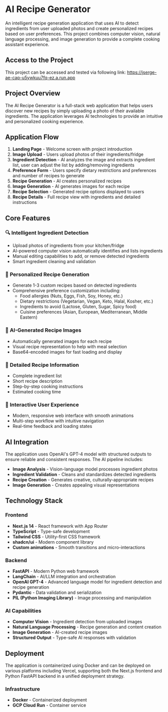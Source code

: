 # AI Recipe Generator

An intelligent recipe generation application that uses AI to detect ingredients from user uploaded photos and create personalized recipes based on user preferences. This project combines computer vision, natural language processing, and image generation to provide a complete cooking assistant experience.

## Access to the Project

This project can be accessed and tested via following link: https://jserge-ae-cap-u5ywkuu7fq-ez.a.run.app

## Project Overview

The AI Recipe Generator is a full-stack web application that helps users discover new recipes by simply uploading a photo of their available ingredients. The application leverages AI technologies to provide an intuitive and personalized cooking experience.

## Application Flow

1. **Landing Page** - Welcome screen with project introduction
2. **Image Upload** - Users upload photos of their ingredients/fridge
3. **Ingredient Detection** - AI analyzes the image and extracts ingredient list, user can adjust the list by adding/removing ingredients
4. **Preference Form** - Users specify dietary restrictions and preferences and number of recipes to generate
5. **Recipe Generation** - AI creates personalized recipes
6. **Image Generation** - AI generates images for each recipe
7. **Recipe Selection** - Generated recipe options displayed to users
8. **Recipe Details** - Full recipe view with ingredients and detailed instructions

## Core Features

### 🔍 **Intelligent Ingredient Detection**
- Upload photos of ingredients from your kitchen/fridge
- AI-powered computer vision automatically identifies and lists ingredients
- Manual editing capabilities to add, or remove detected ingredients
- Smart ingredient cleaning and validation

### 🍳 **Personalized Recipe Generation**
- Generate 1-3 custom recipes based on detected ingredients
- Comprehensive preference customization including:
  - Food allergies (Nuts, Eggs, Fish, Soy, Honey, etc.)
  - Dietary restrictions (Vegetarian, Vegan, Keto, Halal, Kosher, etc.)
  - Ingredients to avoid (Lactose, Gluten, Sugar, Spicy food)
  - Cuisine preferences (Asian, European, Mediterranean, Middle Eastern)

### 🎨 **AI-Generated Recipe Images**
- Automatically generated images for each recipe
- Visual recipe representation to help with meal selection
- Base64-encoded images for fast loading and display

### 📖 **Detailed Recipe Information**
- Complete ingredient list
- Short recipe description
- Step-by-step cooking instructions
- Estimated cooking time

### 🎯 **Interactive User Experience**
- Modern, responsive web interface with smooth animations
- Multi-step workflow with intuitive navigation
- Real-time feedback and loading states

## AI Integration

The application uses OpenAI's GPT-4 model with structured outputs to ensure reliable and consistent responses. The AI pipeline includes:

- **Image Analysis** - Vision-language model processes ingredient photos
- **Ingredient Validation** - Cleans and standardizes detected ingredients
- **Recipe Creation** - Generates creative, culturally-appropriate recipes
- **Image Generation** - Creates appealing visual representations

## Technology Stack

### Frontend
- **Next.js 14** - React framework with App Router
- **TypeScript** - Type-safe development
- **Tailwind CSS** - Utility-first CSS framework
- **shadcn/ui** - Modern component library
- **Custom animations** - Smooth transitions and micro-interactions

### Backend
- **FastAPI** - Modern Python web framework
- **LangChain** - AI/LLM integration and orchestration
- **OpenAI GPT-4** - Advanced language model for ingredient detection and recipe generation
- **Pydantic** - Data validation and serialization
- **PIL (Python Imaging Library)** - Image processing and manipulation

### AI Capabilities
- **Computer Vision** - Ingredient detection from uploaded images
- **Natural Language Processing** - Recipe generation and content creation
- **Image Generation** - AI-created recipe images
- **Structured Output** - Type-safe AI responses with validation

## Deployment

The application is containerized using Docker and can be deployed on various platforms including Vercel, supporting both the Next.js frontend and Python FastAPI backend in a unified deployment strategy.

### Infrastructure
- **Docker** - Containerized deployment
- **GCP Cloud Run** - Container service
